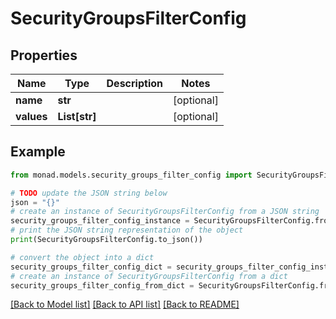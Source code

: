 # SecurityGroupsFilterConfig


## Properties

Name | Type | Description | Notes
------------ | ------------- | ------------- | -------------
**name** | **str** |  | [optional] 
**values** | **List[str]** |  | [optional] 

## Example

```python
from monad.models.security_groups_filter_config import SecurityGroupsFilterConfig

# TODO update the JSON string below
json = "{}"
# create an instance of SecurityGroupsFilterConfig from a JSON string
security_groups_filter_config_instance = SecurityGroupsFilterConfig.from_json(json)
# print the JSON string representation of the object
print(SecurityGroupsFilterConfig.to_json())

# convert the object into a dict
security_groups_filter_config_dict = security_groups_filter_config_instance.to_dict()
# create an instance of SecurityGroupsFilterConfig from a dict
security_groups_filter_config_from_dict = SecurityGroupsFilterConfig.from_dict(security_groups_filter_config_dict)
```
[[Back to Model list]](../README.md#documentation-for-models) [[Back to API list]](../README.md#documentation-for-api-endpoints) [[Back to README]](../README.md)



